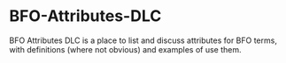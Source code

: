 # BFO-Attributes-DLC
BFO Attributes DLC is a place to list and discuss attributes for BFO terms, with definitions (where not obvious) and examples of use them.
